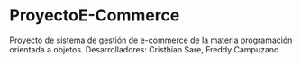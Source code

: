 # ProyectoE-Commerce

Proyecto de sistema de gestión de e-commerce de la materia programación orientada a objetos.
Desarrolladores: Cristhian Sare, Freddy Campuzano
